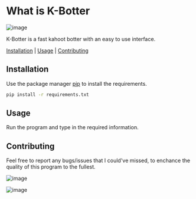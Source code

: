 # What is K-Botter
![image](https://github.com/kolmioo/K-Botter/assets/77176084/a49901b3-fffb-4573-a1b2-89296499affd)

K-Botter is a fast kahoot botter with an easy to use interface.

[Installation](#Installation)    |    [Usage](#Usage)    |   [Contributing](#Contributing)

## Installation
Use the package manager [pip](https://pypi.org/project/pip/) to install the requirements.

```bash
pip install -r requirements.txt
```

## Usage
Run the program and type in the required information.

## Contributing
Feel free to report any bugs/issues that I could've missed, to enchance the quality of this program to the fullest.


![image](https://github.com/kolmioo/K-Botter/assets/77176084/9c0576e6-e38f-4ebe-bafc-5cc24fb0bdde)

![image](https://github.com/kolmioo/K-Botter/assets/77176084/c86efa33-a234-46d5-9d2a-6f64727b6c4a)
